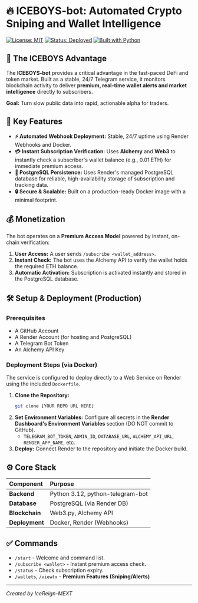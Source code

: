 # 🔥 ICEBOYS-bot: Automated Crypto Sniping and Wallet Intelligence

[![License: MIT](https://img.shields.io/badge/License-MIT-yellow.svg)](https://opensource.org/licenses/MIT)
[![Status: Deployed](https://img.shields.io/badge/Status-LIVE-brightgreen.svg)]()
[![Built with Python](https://img.shields.io/badge/Built%20with-Python-blue.svg)](https://www.python.org/)

## 🚀 The ICEBOYS Advantage

The **ICEBOYS-bot** provides a critical advantage in the fast-paced DeFi and token market. Built as a stable, 24/7 Telegram service, it monitors blockchain activity to deliver **premium, real-time wallet alerts and market intelligence** directly to subscribers.

**Goal:** Turn slow public data into rapid, actionable alpha for traders.

## 🌟 Key Features

*   **⚡️ Automated Webhook Deployment:** Stable, 24/7 uptime using Render Webhooks and Docker.
*   **💳 Instant Subscription Verification:** Uses **Alchemy** and **Web3** to instantly check a subscriber's wallet balance (e.g., 0.01 ETH) for immediate premium access.
*   **💾 PostgreSQL Persistence:** Uses Render's managed PostgreSQL database for reliable, high-availability storage of subscription and tracking data.
*   **🔒 Secure & Scalable:** Built on a production-ready Docker image with a minimal footprint.

## 💰 Monetization

The bot operates on a **Premium Access Model** powered by instant, on-chain verification:

1.  **User Access:** A user sends `/subscribe <wallet_address>`.
2.  **Instant Check:** The bot uses the Alchemy API to verify the wallet holds the required ETH balance.
3.  **Automatic Activation:** Subscription is activated instantly and stored in the PostgreSQL database.

## 🛠 Setup & Deployment (Production)

### Prerequisites

*   A GitHub Account
*   A Render Account (for hosting and PostgreSQL)
*   A Telegram Bot Token
*   An Alchemy API Key

### Deployment Steps (via Docker)

The service is configured to deploy directly to a Web Service on Render using the included `Dockerfile`.

1.  **Clone the Repository:**
    ```bash
    git clone [YOUR REPO URL HERE]
    ```
2.  **Set Environment Variables:** Configure all secrets in the **Render Dashboard's Environment Variables** section (DO NOT commit to GitHub).
    *   `TELEGRAM_BOT_TOKEN`, `ADMIN_ID`, `DATABASE_URL`, `ALCHEMY_API_URL`, `RENDER_APP_NAME`, etc.
3.  **Deploy:** Connect Render to the repository and initiate the Docker build.

## ⚙️ Core Stack

| Component | Purpose |
| :--- | :--- |
| **Backend** | Python 3.12, python-telegram-bot |
| **Database** | PostgreSQL (via Render DB) |
| **Blockchain** | Web3.py, Alchemy API |
| **Deployment** | Docker, Render (Webhooks) |

## ✅ Commands

*   `/start` - Welcome and command list.
*   `/subscribe <wallet>` - Instant premium access check.
*   `/status` - Check subscription expiry.
*   `/wallets`, `/viewtx` - **Premium Features (Sniping/Alerts)**

---
*Created by IceReign-MEXT*
